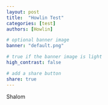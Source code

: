 ```yaml
---
layout: post
title:  "Howlin Test"
categories: [test]
authors: [Howlin]

# optional banner image
banner: "default.png"

# true if the banner image is light
high_contrast: false

# add a share button
share: true
---
```

Shalom
